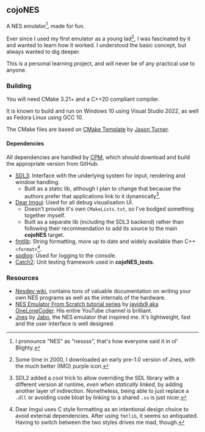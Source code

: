 ## cojoNES

A NES emulator[^1], made for fun.

Ever since I used my first emulator as a young lad[^2], I was fascinated by it and wanted to learn how it worked. I understood the basic concept, but always wanted to dig deeper.

This is a personal learning project, and will never be of any practical use to anyone.

### Building

You will need CMake 3.21+ and a C++20 compliant compiler.

It is known to build and run on Windows 10 using Visual Studio 2022, as well as Fedora Linux using GCC 10.

The CMake files are based on [CMake Template](https://github.com/cpp-best-practices/cmake_template) by [Jason Turner](https://github.com/lefticus).

#### Dependencies

All dependencies are handled by [CPM](https://github.com/cpm-cmake/CPM.cmake), which should download and build the appropriate version from GitHub.

* [SDL3](https://github.com/libsdl-org/SDL): Interface with the underlying system for input, rendering and window handling.
	* Built as a static lib, although I plan to change that because the authors prefer that applications link to it dynamically[^3].
* [Dear Imgui](https://github.com/ocornut/imgui): Used for all debug visualisation UI.
	* Doesn't provide it's own `CMakeLists.txt`, so I've bodged something together myself.
	* Built as a separate lib (including the SDL3 backend) rather than following their recommendation to add its source to the main **cojoNES** target.
* [fmtlib](https://github.com/fmtlib/fmt): String formatting, more up to date and widely available than C++ `<format>`[^4].
* [spdlog](https://github.com/gabime/spdlog): Used for logging to the console.
* [Catch2](https://github.com/catchorg/Catch2): Unit testing framework used in **cojoNES_tests**.

### Resources

* [Nesdev wiki](https://www.nesdev.org/wiki/Nesdev_Wiki), contains tons of valuable documentation on writing your own NES programs as well as the internals of the hardware.
* [NES Emulator From Scratch tutorial series](https://www.youtube.com/playlist?list=PLrOv9FMX8xJHqMvSGB_9G9nZZ_4IgteYf) by [javidx9 aka OneLoneCoder](https://github.com/OneLoneCoder). His entire YouTube channel is brilliant.
* [Jnes](https://www.jabosoft.com/jnes) by [Jabo](https://github.com/jabo2), the NES emulator that inspired me. It's lightweight, fast and the user interface is well designed.

[^1]: I pronounce "NES" as "nessss", that's how everyone said it in ol' Blighty.
[^2]: Some time in 2000, I downloaded an early pre-1.0 version of Jnes, with the much better (IMO) purple icon.
[^3]: SDL2 added a cool trick to allow overriding the SDL library with a different version at runtime, _even when statically linked_, by adding another layer of indirection[^5]. Nonetheless, being able to just replace a `.dll` or avoiding code bloat by linking to a shared `.so` is just nicer.
[^4]: Dear Imgui uses C style formatting as an intentional design choice to avoid external dependencies. After using `fmtlib`, it seems so antiquated. Having to switch between the two styles drives me mad, though.
[^5]: See [this old Google+ post by Ryan C. Gordon](https://web.archive.org/web/20150521170102/https://plus.google.com/+RyanGordon/posts/TB8UfnDYu4U).

